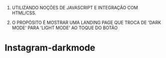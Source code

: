 1. UTILIZANDO NOÇÕES DE JAVASCRIPT E INTEGRAÇÃO COM HTML/CSS.

2. O PROPÓSITO É MOSTRAR UMA LANDING PAGE QUE TROCA DE 'DARK MODE' PARA 'LIGHT  MODE' AO TOQUE DO BOTÃO

# Instagram-darkmode

